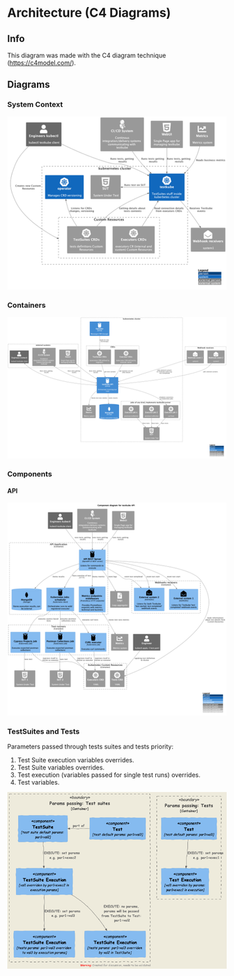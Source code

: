 # Architecture (C4 Diagrams)

## **Info**

This diagram was made with the C4 diagram technique
(<https://c4model.com/>).

## **Diagrams**

### **System Context**

![testkube system context diagram](img/system_context.png)

### **Containers**

![testkube container diagram](img/containers.png)

### **Components**

#### **API**

![API](img/components_api.png)

### TestSuites and Tests

Parameters passed through tests suites and tests priority: 

1. Test Suite execution variables overrides.
2. Test Suite variables overrides.
3. Test execution (variables passed for single test runs) overrides.
4. Test variables.


![variables passing](img/params-passing.png)
